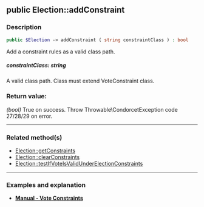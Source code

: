 ## public Election::addConstraint

### Description    

```php
public $Election -> addConstraint ( string constraintClass ) : bool
```

Add a constraint rules as a valid class path.
    

##### **constraintClass:** *string*   
A valid class path. Class must extend VoteConstraint class.    


### Return value:   

*(bool)* True on success. Throw Throwable\CondorcetException code 27/28/29 on error.


---------------------------------------

### Related method(s)      

* [Election::getConstraints](../Election%20Class/public%20Election--getConstraints.md)    
* [Election::clearConstraints](../Election%20Class/public%20Election--clearConstraints.md)    
* [Election::testIfVoteIsValidUnderElectionConstraints](../Election%20Class/public%20Election--testIfVoteIsValidUnderElectionConstraints.md)    

---------------------------------------

### Examples and explanation

* **[Manual - Vote Constraints](https://github.com/julien-boudry/Condorcet/wiki/II-%23-C.-Result-%23-5.-Vote-Constraints)**    

